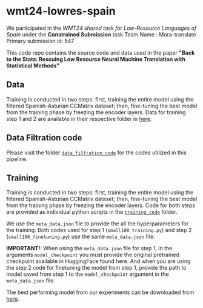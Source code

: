 
# wmt24-lowres-spain
We participated in the *WMT24 shared task for Low-Resource Languages of Spain* under the **Constrained Submission** task
Team Name : Mora-translate
Primary submission id: 547

This code repo contains the source code and data used in the paper **"Back to the Stats: Rescuing Low Resource Neural Machine Translation with Statistical Methods"**

## Data
Training is conducted in two steps: first, training the entire model using the filtered Spanish-Asturian CCMatrix dataset; then, fine-tuning the best model from the training phase by freezing the encoder layers.
Data for training step 1 and 2 are available in their respective folder in [here](https://github.com/vmenan/wmt24-lowres-spain/tree/main/data).

## Data Filtration code
Please visit the folder [`data_filtration_code`](https://github.com/vmenan/wmt24-lowres-spain/tree/main/data_filtration_code) for the codes utilized in this pipeline.

## Training
Training is conducted in two steps: first, training the entire model using the filtered Spanish-Asturian CCMatrix dataset; then, fine-tuning the best model from the training phase by freezing the encoder layers. Code for both steps are provided as individual python scripts in the [`training_code`](https://github.com/vmenan/wmt24-lowres-spain/tree/main/training_code) folder.

We use the `meta_data.json` file to provide the all the hyperparameters for the training. Both codes used for step 1 (`small100_training.py`) and step 2 (`small100_finetuning.py`) use the same `meta_data.json` file. 

**IMPORTANT!**: When using the `meta_data.json` file for step 1, in the arguments `model_checkpoint` you must provide the original pretrained checkpoint available in HuggingFace found here. And when you are using the step 2 code for finetuning the model from step 1, provide the path to model saved from step 1 to the `model_checkpoint` argument in the `meta_data.json` file.

The best performing model from our experiments can be downloaded from [here](https://drive.google.com/file/d/1YKKe6CI8tJAUAMWfuiLbDEloyPKsfg3w/view?usp=sharing).
